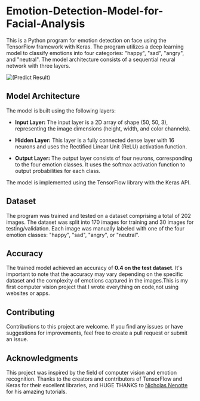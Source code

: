 # Emotion-Detection-Model-for-Facial-Analysis

This is a Python program for emotion detection on face using the TensorFlow framework with Keras. The program utilizes a deep learning model to classify emotions into four categories: "happy", "sad", "angry", and "neutral". The model architecture consists of a sequential neural network with three layers.

![(Predict Result)](https://imgur.com/qK9oCrD)

## Model Architecture
The model is built using the following layers:

* **Input Layer:** The input layer is a 2D array of shape (50, 50, 3), representing the image dimensions (height, width, and color channels).

* **Hidden Layer:** This layer is a fully connected dense layer with 16 neurons and uses the Rectified Linear Unit (ReLU) activation function.

* **Output Layer:** The output layer consists of four neurons, corresponding to the four emotion classes. It uses the softmax activation function to output probabilities for each class.

The model is implemented using the TensorFlow library with the Keras API.

## Dataset
The program was trained and tested on a dataset comprising a total of 202 images. The dataset was split into 170 images for training and 30 images for testing/validation. Each image was manually labeled with one of the four emotion classes: "happy", "sad", "angry", or "neutral".

## Accuracy
The trained model achieved an accuracy of **0.4 on the test dataset**. It's important to note that the accuracy may vary depending on the specific dataset and the complexity of emotions captured in the images.This is my first computer vision project that I wrote everything on code,not using websites or apps.

## Contributing
Contributions to this project are welcome. If you find any issues or have suggestions for improvements, feel free to create a pull request or submit an issue.

## Acknowledgments
This project was inspired by the field of computer vision and emotion recognition.
Thanks to the creators and contributors of TensorFlow and Keras for their excellent libraries, and HUGE THANKS to [Nicholas Nenotte](https://github.com/nicknochnack) for his amazing tutorials.
